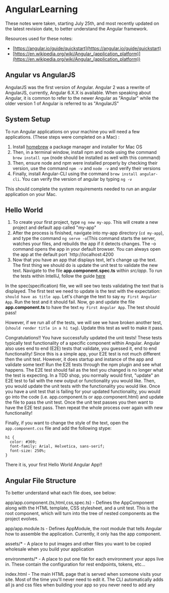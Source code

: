 # AngularLearning

These notes were taken, starting July 25th, and most recently updated on the latest revision date, to better understand the Angular framework.

Resources used for these notes:
* [https://angular.io/guide/quickstart](https://angular.io/guide/quickstart)
* [https://en.wikipedia.org/wiki/Angular_(application_platform)](https://en.wikipedia.org/wiki/Angular_(application_platform))

## Angular vs AngularJS
AngularJS was the first version of Angular. Angular 2 was a rewrite of AngularJS, currently, Angular 6.X.X is available. When speaking about Angular, it is common to refer to the newer Angular as "Angular" while the older version 1 of Angular is referred to as "AngularJS"

## System Setup
To run Angular applications on your machine you will need a few applications. (These steps were completed on a Mac) :

1. Install [homebrew](https://brew.sh/) a package manager and installer for Mac OS
1. Then, in a terminal window, install npm and node using the command `brew install npm` (node should be installed as well with this command)
1. Then, ensure node and npm were installed properly by checking their version, use the command `npm -v` and `node -v` and verify their versions
1. Finally, install Angular-CLI using the command `brew install angular-cli`. You can verify the version of angular by typing `ng -v`
     
This should complete the system requirements needed to run an angular application on your Mac. 

## Hello World

1. To create your first project, type `ng new my-app`. This will create a new project and default app called "my-app"
1. After the process is finished, navigate into my-app directory (`cd my-app`), and type the command `ng serve -o`(This command starts the server, watches your files, and rebuilds the app if it detects changes. The -o command opens the app in your default browser. You can always open the app at the default port `http://localhost:4200
1. Now that you have an app that displays text, let's change up the text. The first thing we should do is update the unit test to validate the new text. Navigate to the file **app.component.spec.ts** within *src/app*. To run the tests within IntelliJ, follow the guide [here](https://www.jetbrains.com/help/idea/run-debug-configuration-karma.html)

In the spec(specification) file, we will see two tests validating the text that is displayed. The first test we need to update is the test with the expectation: `should have as title app`. Let's change the text to say `my First Angular App`. Run the test and it should fail. Now, go and update the file **app.component.ts** to have the text `my First Angular App`. The test should pass! 

However, if we run all of the tests, we will see we have broken another test, (`should render title in a h1 tag`). Update this test as well to make it pass. 

Congratulations!! You have successfully updated the unit tests! These tests typically test functionality of a specific component within Angular. Angular also uses end to end (E2E) tests that validate, you guessed it, end to end functionality! Since this is a simple app, your E2E test is not much different then the unit test. However, it does startup and instance of the app and validate some text! Run the E2E tests through the npm plugin and see what happens. The E2E test should fail as the text you changed is no longer what the test is expecting. In a TDD shop, you normally would first, "update" an E2E test to fail with the new output or functionality you would like. Then, you would update the unit tests with the functionality you would like. Once you have a unit test that is failing for your updated functionality, you would go into the code (i.e. app.component.ts or app.component.html) and update the file to pass the unit test. Once the unit test passes you then want to have the E2E test pass. Then repeat the whole process over again with new functionality!


Finally, if you want to change the style of the text, open the `app.component.css` file and add the following stype:

~~~
h1 {
  color: #369;
  font-family: Arial, Helvetica, sans-serif;
  font-size: 250%;
}
~~~


There it is, your first Hello World Angular App!!

## Angular File Structure

To better understand what each file does, see below:

app/app.component.{ts,html,css,spec.ts} - Defines the AppComponent along with the HTML template, CSS stylesheet, and a unit test. This is the root component, which will turn into the tree of nested components as the project evolves.

app/app.module.ts - Defines AppModule, the root module that tells Angular how to assemble the application. Currently, it only has the app component.

assets/* - A place to put images and other files you want to be copied wholesale when you build your application

environments/* - A place to put one file for each environment your apps live in. These contain the configuration for rest endpoints, tokens, etc...

index.html - The main HTML page that is served when someone visits your site. Most of the time you'll never need to edit it. The CLI automatically adds all js and css files when building your app so you never need to add any <script> or <link> tags here manually
     
karma.conf.js - Unit test configuration for the Karma test runner, used when running ng test

For more information on the files, see the documentation [here](https://angular.io/guide/quickstart)
